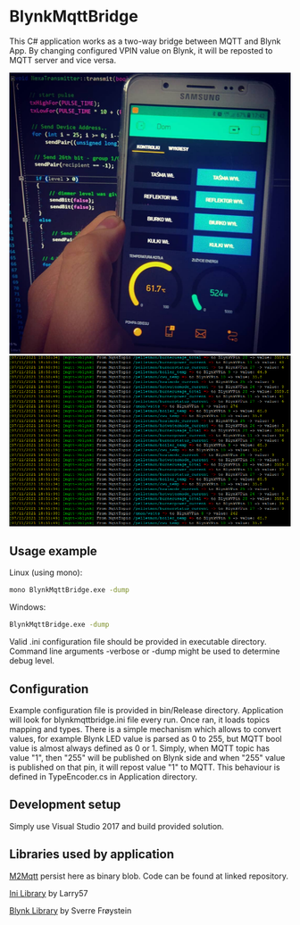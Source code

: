 # BlynkMqttBridge

This C# application works as a two-way bridge between MQTT and Blynk App.
By changing configured VPIN value on Blynk, it will be reposted to MQTT server and vice versa.

![alt text](img/demo2.jpg ".. in action")
![alt text](img/demo2.png ".. in action")

## Usage example

Linux (using mono):

```sh
mono BlynkMqttBridge.exe -dump
```

Windows:

```sh
BlynkMqttBridge.exe -dump
```
Valid .ini configuration file should be provided in executable directory.
Command line arguments -verbose or -dump might be used to determine debug level.

## Configuration

Example configuration file is provided in bin/Release directory. Application will look for blynkmqttbridge.ini file every run.
Once ran, it loads topics mapping and types. There is a simple mechanism which allows to convert values, for example Blynk LED value is parsed as 0 to 255, but MQTT bool value is almost always defined as 0 or 1. Simply, when MQTT topic has value "1", then "255" will be published on Blynk side and when "255" value is published on that pin, it will repost value "1" to MQTT. This behaviour is defined in TypeEncoder.cs in Application directory.

## Development setup

Simply use Visual Studio 2017 and build provided solution.

## Libraries used by application

[M2Mqtt][m2mqtt] persist here as binary blob. Code can be found at linked repository.

[Ini Library][ini_library] by Larry57

[Blynk Library][blynk_library] by Sverre Frøystein 

<!-- Markdown link & img dfn's -->
[m2mqtt]: https://github.com/eclipse/paho.mqtt.m2mqtt
[blynk_library]: https://github.com/sverrefroy/BlynkLibrary
[ini_library]:https://gist.github.com/Larry57/5725301
